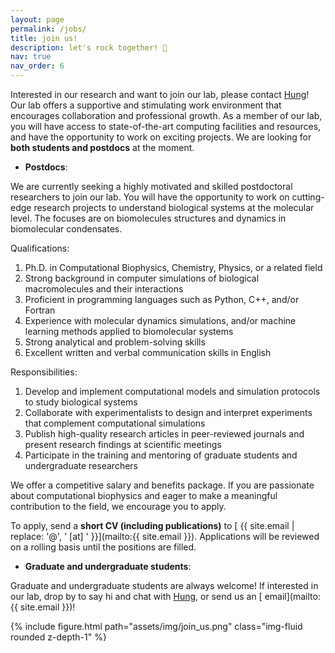 ```yaml
---
layout: page
permalink: /jobs/
title: join us!
description: let's rock together! 🚀
nav: true
nav_order: 6
---
```


Interested in our research and want to join our lab, please contact [Hung](/members/PI)! Our lab offers a supportive and stimulating work environment that encourages collaboration and professional growth. As a member of our lab, you will have access to state-of-the-art computing facilities and resources, and have the opportunity to work on exciting projects. We are looking for **both students and postdocs** at the moment.

- **Postdocs**:

We are currently seeking a highly motivated and skilled postdoctoral researchers to join our lab. You will have the opportunity to work on cutting-edge research projects to understand biological systems at the molecular level. The focuses are on biomolecules structures and dynamics in biomolecular condensates.

Qualifications:

1. Ph.D. in Computational Biophysics, Chemistry, Physics, or a related field
2. Strong background in computer simulations of biological macromolecules and their interactions
3. Proficient in programming languages such as Python, C++, and/or Fortran
4. Experience with molecular dynamics simulations, and/or machine learning methods applied to biomolecular systems
5. Strong analytical and problem-solving skills
6. Excellent written and verbal communication skills in English

Responsibilities:

1. Develop and implement computational models and simulation protocols to study biological systems
2. Collaborate with experimentalists to design and interpret experiments that complement computational simulations
3. Publish high-quality research articles in peer-reviewed journals and present research findings at scientific meetings
4. Participate in the training and mentoring of graduate students and undergraduate researchers

We offer a competitive salary and benefits package. If you are passionate about computational biophysics and eager to make a meaningful contribution to the field, we encourage you to apply.

To apply, send a **short CV (including publications)** to [<i class="fas fa-envelope"></i> {{ site.email | replace: '@', ' [at] ' }}](mailto:{{ site.email }}). Applications will be reviewed on a rolling basis until the positions are filled.

- **Graduate and undergraduate students**:

Graduate and undergraduate students are always welcome! If interested in our lab, drop by to say hi and chat with [Hung](/members/PI), or send us an [<i class="fas fa-envelope"></i> email](mailto:{{ site.email }})!

{% include figure.html path="assets/img/join_us.png" class="img-fluid rounded z-depth-1" %}
